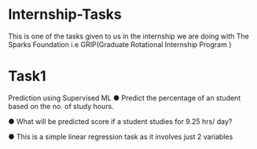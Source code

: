 # Internship-Tasks
This is one of the tasks given to us in the internship we are doing with The Sparks Foundation i.e GRIP(Graduate Rotational Internship Program )

# Task1
Prediction using Supervised ML
● Predict the percentage of an student based on the no. of study hours.

● What will be predicted score if a student studies for 9.25 hrs/ day?

● This is a simple linear regression task as it involves just 2 variables
